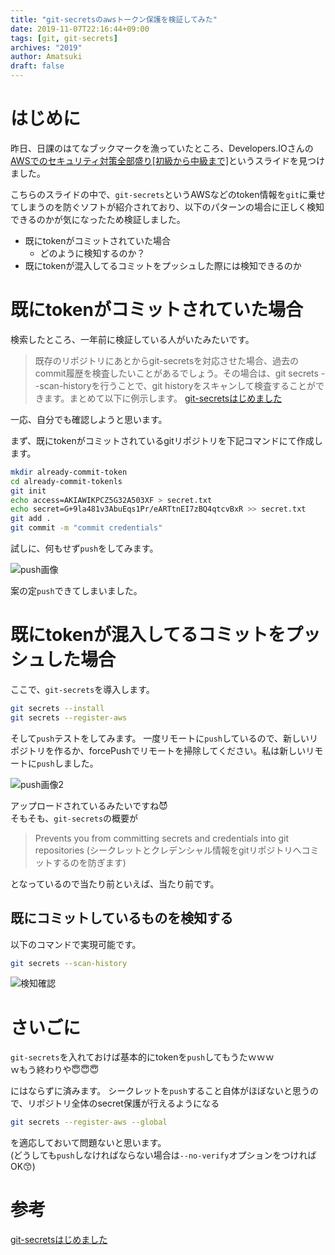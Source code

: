 ```yaml
---
title: "git-secretsのawsトークン保護を検証してみた"
date: 2019-11-07T22:16:44+09:00
tags: [git, git-secrets]
archives: "2019"
author: Amatsuki
draft: false
---
```

# はじめに
昨日、日課のはてなブックマークを漁っていたところ、Developers.IOさんの [AWSでのセキュリティ対策全部盛り[初級から中級まで]](https://speakerdeck.com/cmusudakeisuke/awstefalsesekiyuriteidui-ce-quan-bu-sheng-ri-chu-ji-karazhong-ji-mate)というスライドを見つけました。

<script async class="speakerdeck-embed" data-id="aba22209644646ee9ff21ef72d5a439d" data-ratio="1.77777777777778" src="//speakerdeck.com/assets/embed.js"></script>

こちらのスライドの中で、`git-secrets`というAWSなどのtoken情報を`git`に乗せてしまうのを防ぐソフトが紹介されており、以下のパターンの場合に正しく検知できるのかが気になったため検証しました。

- 既にtokenがコミットされていた場合
    - どのように検知するのか？
- 既にtokenが混入してるコミットをプッシュした際には検知できるのか

# 既にtokenがコミットされていた場合
検索したところ、一年前に検証している人がいたみたいです。  

>既存のリポジトリにあとからgit-secretsを対応させた場合、過去のcommit履歴を検査したいことがあるでしょう。その場合は、git secrets --scan-historyを行うことで、git historyをスキャンして検査することができます。まとめて以下に例示します。
[git-secretsはじめました](https://qiita.com/jqtype/items/9196e047eddb53d07a91)

一応、自分でも確認しようと思います。

まず、既にtokenがコミットされているgitリポジトリを下記コマンドにて作成します。

```bash
mkdir already-commit-token
cd already-commit-tokenls
git init
echo access=AKIAWIKPCZ5G32A503XF > secret.txt
echo secret=G+9la481v3AbuEqs1Pr/eARTtnEI7zBQ4qtcvBxR >> secret.txt
git add .
git commit -m "commit credentials"
```

試しに、何もせず`push`をしてみます。

![push画像](/resources/tried-using-git-secrets/secret1.png)

案の定`push`できてしまいました。

# 既にtokenが混入してるコミットをプッシュした場合

ここで、`git-secrets`を導入します。

```bash
git secrets --install
git secrets --register-aws
```

そして`push`テストをしてみます。
一度リモートに`push`しているので、新しいリポジトリを作るか、forcePushでリモートを掃除してください。私は新しいリモートに`push`しました。

![push画像2](/resources/tried-using-git-secrets/secret2.png)

アップロードされているみたいですね😈  
そもそも、`git-secrets`の概要が

>Prevents you from committing secrets and credentials into git repositories
>(シークレットとクレデンシャル情報をgitリポジトリへコミットするのを防ぎます)

となっているので当たり前といえば、当たり前です。

## 既にコミットしているものを検知する
以下のコマンドで実現可能です。
```bash
git secrets --scan-history
```

![検知確認](/resources/tried-using-git-secrets/secret3.png)

# さいごに
`git-secrets`を入れておけば基本的にtokenを`push`してもうたｗｗｗ  
ｗもう終わりや😇😇😇

にはならずに済みます。
シークレットを`push`すること自体がほぼないと思うので、リポジトリ全体のsecret保護が行えるようになる

```bash
git secrets --register-aws --global
```

を適応しておいて問題ないと思います。  
(どうしても`push`しなければならない場合は`--no-verify`オプションをつければOK😙)

# 参考
[git-secretsはじめました](https://qiita.com/jqtype/items/9196e047eddb53d07a91)